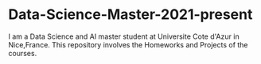 # Data-Science-Master-2021-present

I am a Data Science and AI master student at Universite Cote d'Azur in Nice,France. 
This repository involves the Homeworks and Projects of the courses.

